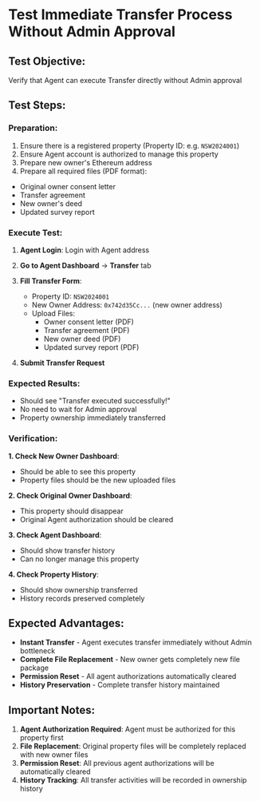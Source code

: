 # Test Immediate Transfer Process Without Admin Approval

## **Test Objective**:
Verify that Agent can execute Transfer directly without Admin approval

## **Test Steps**:

### **Preparation**:
1. Ensure there is a registered property (Property ID: e.g. `NSW2024001`)
2. Ensure Agent account is authorized to manage this property
3. Prepare new owner's Ethereum address
4. Prepare all required files (PDF format):
- Original owner consent letter
- Transfer agreement
- New owner's deed
- Updated survey report

### **Execute Test**:

1. **Agent Login**: Login with Agent address
2. **Go to Agent Dashboard** → **Transfer** tab
3. **Fill Transfer Form**:
   - Property ID: `NSW2024001`
   - New Owner Address: `0x742d35Cc...` (new owner address)
   - Upload Files:
     - Owner consent letter (PDF)
     - Transfer agreement (PDF)  
     - New owner deed (PDF)
     - Updated survey report (PDF)

4. **Submit Transfer Request**

### **Expected Results**:
- Should see "Transfer executed successfully!"
- No need to wait for Admin approval
- Property ownership immediately transferred

### **Verification**:

**1. Check New Owner Dashboard**:
- Should be able to see this property
- Property files should be the new uploaded files

**2. Check Original Owner Dashboard**:
- This property should disappear
- Original Agent authorization should be cleared

**3. Check Agent Dashboard**:
- Should show transfer history
- Can no longer manage this property

**4. Check Property History**:
- Should show ownership transferred
- History records preserved completely

## **Expected Advantages**:

- **Instant Transfer** - Agent executes transfer immediately without Admin bottleneck
- **Complete File Replacement** - New owner gets completely new file package
- **Permission Reset** - All agent authorizations automatically cleared
- **History Preservation** - Complete transfer history maintained

## **Important Notes**:

1. **Agent Authorization Required**: Agent must be authorized for this property first
2. **File Replacement**: Original property files will be completely replaced with new owner files
3. **Permission Reset**: All previous agent authorizations will be automatically cleared
4. **History Tracking**: All transfer activities will be recorded in ownership history 
